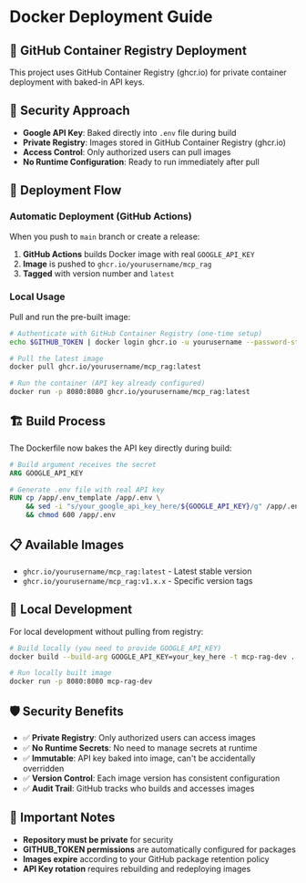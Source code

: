# Docker Deployment Guide

## 🐳 GitHub Container Registry Deployment

This project uses GitHub Container Registry (ghcr.io) for private container deployment with baked-in API keys.

## 🔐 Security Approach

- **Google API Key**: Baked directly into `.env` file during build
- **Private Registry**: Images stored in GitHub Container Registry (ghcr.io)
- **Access Control**: Only authorized users can pull images
- **No Runtime Configuration**: Ready to run immediately after pull

## 🚀 Deployment Flow

### **Automatic Deployment (GitHub Actions)**

When you push to `main` branch or create a release:

1. **GitHub Actions** builds Docker image with real `GOOGLE_API_KEY`
2. **Image** is pushed to `ghcr.io/yourusername/mcp_rag`
3. **Tagged** with version number and `latest`

### **Local Usage**

Pull and run the pre-built image:

```bash
# Authenticate with GitHub Container Registry (one-time setup)
echo $GITHUB_TOKEN | docker login ghcr.io -u yourusername --password-stdin

# Pull the latest image
docker pull ghcr.io/yourusername/mcp_rag:latest

# Run the container (API key already configured)
docker run -p 8080:8080 ghcr.io/yourusername/mcp_rag:latest
```

## 🏗️ Build Process

The Dockerfile now bakes the API key directly during build:

```dockerfile
# Build argument receives the secret
ARG GOOGLE_API_KEY

# Generate .env file with real API key
RUN cp /app/.env_template /app/.env \
    && sed -i "s/your_google_api_key_here/${GOOGLE_API_KEY}/g" /app/.env \
    && chmod 600 /app/.env
```

## 📋 Available Images

- `ghcr.io/yourusername/mcp_rag:latest` - Latest stable version
- `ghcr.io/yourusername/mcp_rag:v1.x.x` - Specific version tags

## 🔧 Local Development

For local development without pulling from registry:

```bash
# Build locally (you need to provide GOOGLE_API_KEY)
docker build --build-arg GOOGLE_API_KEY=your_key_here -t mcp-rag-dev .

# Run locally built image
docker run -p 8080:8080 mcp-rag-dev
```

## 🛡️ Security Benefits

- ✅ **Private Registry**: Only authorized users can access images
- ✅ **No Runtime Secrets**: No need to manage secrets at runtime  
- ✅ **Immutable**: API key baked into image, can't be accidentally overridden
- ✅ **Version Control**: Each image version has consistent configuration
- ✅ **Audit Trail**: GitHub tracks who builds and accesses images

## 🚨 Important Notes

- **Repository must be private** for security
- **GITHUB_TOKEN permissions** are automatically configured for packages
- **Images expire** according to your GitHub package retention policy
- **API Key rotation** requires rebuilding and redeploying images